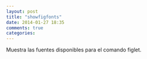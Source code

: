 ```yaml
---
layout: post
title: "showfigfonts"
date: 2014-01-27 18:35
comments: true
categories: 
---
```

Muestra las fuentes disponibles para el comando figlet.

